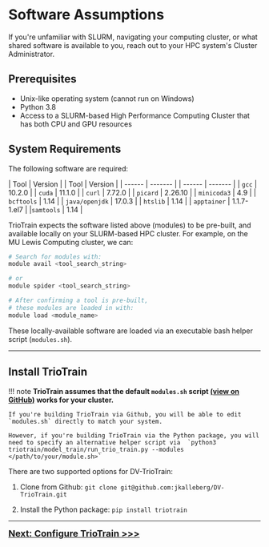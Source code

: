 # Software Assumptions

If you're unfamiliar with SLURM, navigating your computing cluster, or what shared software is available to you, reach out to your HPC system's Cluster Administrator.

## Prerequisites

* Unix-like operating system (cannot run on Windows)
* Python 3.8
* Access to a SLURM-based High Performance Computing Cluster that has both CPU and GPU resources

## System Requirements

The following software are required:

| Tool           | Version     | | Tool           | Version     |
| ------         | -------     | | ------         | -------     |
| `gcc`          | 10.2.0      | | `cuda`         | 11.1.0      |
| `curl`         | 7.72.0      | | `picard`       | 2.26.10     |
| `minicoda3`    | 4.9         | | `bcftools`     | 1.14        |
| `java/openjdk` | 17.0.3      | | `htslib`       | 1.14        |
| `apptainer`    | 1.1.7-1.el7 | |`samtools`     | 1.14        |

TrioTrain expects the software listed above (modules) to be pre-built, and available locally on your SLURM-based HPC cluster. For example, on the MU Lewis Computing cluster, we can:

```bash
# Search for modules with:
module avail <tool_search_string>

# or
module spider <tool_search_string>

# After confirming a tool is pre-built,
# these modules are loaded in with:
module load <module_name>
```

These locally-available software are loaded via an executable bash helper script (`modules.sh`).

---

## Install TrioTrain

!!! note
    **TrioTrain assumes that the default `modules.sh` script [(view on GitHub)](https://github.com/jkalleberg/DV-TrioTrain/scripts/setup/modules.sh) works for your cluster.**

    If you're building TrioTrain via Github, you will be able to edit `modules.sh` directly to match your system.
    
    However, if you're building TrioTrain via the Python package, you will need to specify an alternative helper script via  `python3 triotrain/model_train/run_trio_train.py --modules </path/to/your/module.sh>`

There are two supported options for DV-TrioTrain:

1. Clone from Github: `git clone git@github.com:jkalleberg/DV-TrioTrain.git`

2. Install the Python package: `pip install triotrain`

---

<font size= "4"> **[Next: Configure TrioTrain >>>](configuration.md)** </font>
